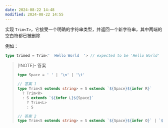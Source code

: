 ```yaml
---
date: 2024-08-22 14:48
modified: 2024-08-22 14:55
---
```


实现 `Trim<T>`，它接受一个明确的字符串类型，并返回一个新字符串，其中两端的空白符都已被删除

例如：

```ts
type trimed = Trim<'  Hello World  '> // expected to be 'Hello World'
```

> [!NOTE]- 答案
> 
> ```ts
> type Space = ' ' | '\n' | '\t'
> 
> // 答案 1
> type Trim<S extends string> = S extends `${Space}${infer R}`
>   ? Trim<R>
>   : S extends `${infer L}${Space}`
>     ? Trim<L>
>     : S
> 
> // 答案 2
> type Trim<S extends string> = S extends `${Space}${infer O}` | `${infer O}${Space}` ? Trim<O> : S
> ```
